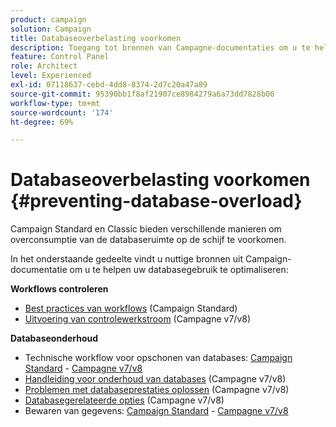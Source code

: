 ```yaml
---
product: campaign
solution: Campaign
title: Databaseoverbelasting voorkomen
description: Toegang tot bronnen van Campagne-documentaties om u te helpen databaseoverbelasting op uw instanties te voorkomen.
feature: Control Panel
role: Architect
level: Experienced
exl-id: 07118637-cebd-4dd8-8374-2d7c20a47a89
source-git-commit: 95390bb1f8af21907ce8984279a6a73dd7828b00
workflow-type: tm+mt
source-wordcount: '174'
ht-degree: 69%

---
```


# Databaseoverbelasting voorkomen {#preventing-database-overload}

Campaign Standard en Classic bieden verschillende manieren om overconsumptie van de databaseruimte op de schijf te voorkomen.

In het onderstaande gedeelte vindt u nuttige bronnen uit Campaign-documentatie om u te helpen uw databasegebruik te optimaliseren:

**Workflows controleren**

* [Best practices van workflows](https://experienceleague.adobe.com/docs/campaign-standard/using/managing-processes-and-data/workflow-general-operation/best-practices-workflows.html?lang=nl) (Campaign Standard)
* [Uitvoering van controlewerkstroom](https://experienceleague.adobe.com/docs/campaign-classic/using/automating-with-workflows/monitoring-workflows/monitoring-workflow-execution.html?lang=nl) (Campagne v7/v8)

**Databaseonderhoud**

* Technische workflow voor opschonen van databases: [Campaign Standard](https://experienceleague.adobe.com/docs/campaign-standard/using/administrating/application-settings/technical-workflows.html?lang=nl#list-of-technical-workflows) - [Campagne v7/v8](https://experienceleague.adobe.com/docs/campaign-classic/using/monitoring-campaign-classic/data-processing/database-cleanup-workflow.html?lang=nl)
* [Handleiding voor onderhoud van databases](https://experienceleague.adobe.com/docs/campaign-classic/using/monitoring-campaign-classic/database-maintenance/recommendations.html?lang=nl) (Campagne v7/v8)
* [Problemen met databaseprestaties oplossen](https://experienceleague.adobe.com/docs/campaign-classic/using/monitoring-campaign-classic/database-maintenance/recommendations.html?lang=nl) (Campagne v7/v8)
* [Databasegerelateerde opties](https://experienceleague.adobe.com/docs/campaign-classic/using/installing-campaign-classic/appendices/configuring-campaign-options.html?lang=nl#database) (Campagne v7/v8)
* Bewaren van gegevens: [Campaign Standard](https://experienceleague.adobe.com/docs/campaign-standard/using/administrating/application-settings/data-retention.html?lang=nl) - [Campagne v7/v8](https://experienceleague.adobe.com/docs/campaign-classic/using/configuring-campaign-classic/data-model/data-model-best-practices.html?lang=nl#data-retention)
